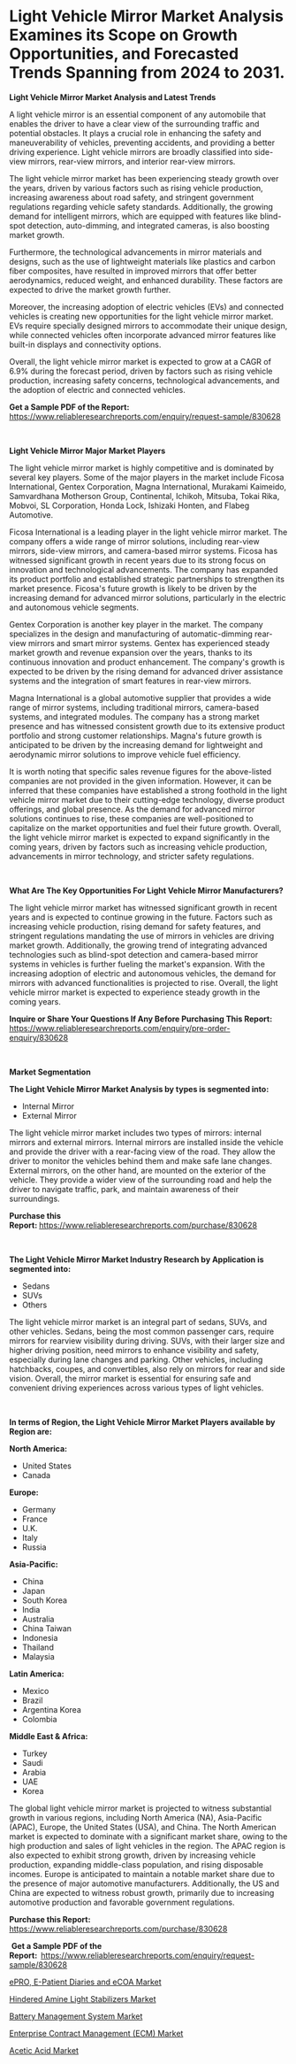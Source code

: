 <p><h1>Light Vehicle Mirror Market Analysis Examines its Scope on Growth Opportunities, and Forecasted Trends Spanning from 2024 to 2031.</h1></p><p><strong>Light Vehicle Mirror Market Analysis and Latest Trends</strong></p>
<p><p>A light vehicle mirror is an essential component of any automobile that enables the driver to have a clear view of the surrounding traffic and potential obstacles. It plays a crucial role in enhancing the safety and maneuverability of vehicles, preventing accidents, and providing a better driving experience. Light vehicle mirrors are broadly classified into side-view mirrors, rear-view mirrors, and interior rear-view mirrors.</p><p>The light vehicle mirror market has been experiencing steady growth over the years, driven by various factors such as rising vehicle production, increasing awareness about road safety, and stringent government regulations regarding vehicle safety standards. Additionally, the growing demand for intelligent mirrors, which are equipped with features like blind-spot detection, auto-dimming, and integrated cameras, is also boosting market growth.</p><p>Furthermore, the technological advancements in mirror materials and designs, such as the use of lightweight materials like plastics and carbon fiber composites, have resulted in improved mirrors that offer better aerodynamics, reduced weight, and enhanced durability. These factors are expected to drive the market growth further.</p><p>Moreover, the increasing adoption of electric vehicles (EVs) and connected vehicles is creating new opportunities for the light vehicle mirror market. EVs require specially designed mirrors to accommodate their unique design, while connected vehicles often incorporate advanced mirror features like built-in displays and connectivity options.</p><p>Overall, the light vehicle mirror market is expected to grow at a CAGR of 6.9% during the forecast period, driven by factors such as rising vehicle production, increasing safety concerns, technological advancements, and the adoption of electric and connected vehicles.</p></p>
<p><strong>Get a Sample PDF of the Report:&nbsp;</strong> <a href="https://www.reliableresearchreports.com/enquiry/request-sample/830628">https://www.reliableresearchreports.com/enquiry/request-sample/830628</a></p>
<p>&nbsp;</p>
<p><strong>Light Vehicle Mirror Major Market Players</strong></p>
<p><p>The light vehicle mirror market is highly competitive and is dominated by several key players. Some of the major players in the market include Ficosa International, Gentex Corporation, Magna International, Murakami Kaimeido, Samvardhana Motherson Group, Continental, Ichikoh, Mitsuba, Tokai Rika, Mobvoi, SL Corporation, Honda Lock, Ishizaki Honten, and Flabeg Automotive.</p><p>Ficosa International is a leading player in the light vehicle mirror market. The company offers a wide range of mirror solutions, including rear-view mirrors, side-view mirrors, and camera-based mirror systems. Ficosa has witnessed significant growth in recent years due to its strong focus on innovation and technological advancements. The company has expanded its product portfolio and established strategic partnerships to strengthen its market presence. Ficosa's future growth is likely to be driven by the increasing demand for advanced mirror solutions, particularly in the electric and autonomous vehicle segments.</p><p>Gentex Corporation is another key player in the market. The company specializes in the design and manufacturing of automatic-dimming rear-view mirrors and smart mirror systems. Gentex has experienced steady market growth and revenue expansion over the years, thanks to its continuous innovation and product enhancement. The company's growth is expected to be driven by the rising demand for advanced driver assistance systems and the integration of smart features in rear-view mirrors.</p><p>Magna International is a global automotive supplier that provides a wide range of mirror systems, including traditional mirrors, camera-based systems, and integrated modules. The company has a strong market presence and has witnessed consistent growth due to its extensive product portfolio and strong customer relationships. Magna's future growth is anticipated to be driven by the increasing demand for lightweight and aerodynamic mirror solutions to improve vehicle fuel efficiency.</p><p>It is worth noting that specific sales revenue figures for the above-listed companies are not provided in the given information. However, it can be inferred that these companies have established a strong foothold in the light vehicle mirror market due to their cutting-edge technology, diverse product offerings, and global presence. As the demand for advanced mirror solutions continues to rise, these companies are well-positioned to capitalize on the market opportunities and fuel their future growth. Overall, the light vehicle mirror market is expected to expand significantly in the coming years, driven by factors such as increasing vehicle production, advancements in mirror technology, and stricter safety regulations.</p></p>
<p>&nbsp;</p>
<p><strong>What Are The Key Opportunities For Light Vehicle Mirror Manufacturers?</strong></p>
<p><p>The light vehicle mirror market has witnessed significant growth in recent years and is expected to continue growing in the future. Factors such as increasing vehicle production, rising demand for safety features, and stringent regulations mandating the use of mirrors in vehicles are driving market growth. Additionally, the growing trend of integrating advanced technologies such as blind-spot detection and camera-based mirror systems in vehicles is further fueling the market's expansion. With the increasing adoption of electric and autonomous vehicles, the demand for mirrors with advanced functionalities is projected to rise. Overall, the light vehicle mirror market is expected to experience steady growth in the coming years.</p></p>
<p><strong>Inquire or Share Your Questions If Any Before Purchasing This Report:</strong> <a href="https://www.reliableresearchreports.com/enquiry/pre-order-enquiry/830628">https://www.reliableresearchreports.com/enquiry/pre-order-enquiry/830628</a></p>
<p>&nbsp;</p>
<p><strong>Market Segmentation</strong></p>
<p><strong>The Light Vehicle Mirror Market Analysis by types is segmented into:</strong></p>
<p><ul><li>Internal Mirror</li><li>External Mirror</li></ul></p>
<p><p>The light vehicle mirror market includes two types of mirrors: internal mirrors and external mirrors. Internal mirrors are installed inside the vehicle and provide the driver with a rear-facing view of the road. They allow the driver to monitor the vehicles behind them and make safe lane changes. External mirrors, on the other hand, are mounted on the exterior of the vehicle. They provide a wider view of the surrounding road and help the driver to navigate traffic, park, and maintain awareness of their surroundings.</p></p>
<p><strong>Purchase this Report:&nbsp;</strong><a href="https://www.reliableresearchreports.com/purchase/830628">https://www.reliableresearchreports.com/purchase/830628</a></p>
<p>&nbsp;</p>
<p><strong>The Light Vehicle Mirror Market Industry Research by Application is segmented into:</strong></p>
<p><ul><li>Sedans</li><li>SUVs</li><li>Others</li></ul></p>
<p><p>The light vehicle mirror market is an integral part of sedans, SUVs, and other vehicles. Sedans, being the most common passenger cars, require mirrors for rearview visibility during driving. SUVs, with their larger size and higher driving position, need mirrors to enhance visibility and safety, especially during lane changes and parking. Other vehicles, including hatchbacks, coupes, and convertibles, also rely on mirrors for rear and side vision. Overall, the mirror market is essential for ensuring safe and convenient driving experiences across various types of light vehicles.</p></p>
<p>&nbsp;</p>
<p><strong>In terms of Region, the Light Vehicle Mirror Market Players available by Region are:</strong></p>
<p>
    <p> <strong> North America: </strong>
        <ul>
            <li>United States</li>
            <li>Canada</li>
        </ul>
        </p> 
    <p> <strong> Europe: </strong>
        <ul>
            <li>Germany</li>
            <li>France</li>
            <li>U.K.</li>
            <li>Italy</li>
            <li>Russia</li>
        </ul>
        </p> 
    <p> <strong> Asia-Pacific: </strong>
        <ul>
            <li>China</li>
            <li>Japan</li>
            <li>South Korea</li>
            <li>India</li>
            <li>Australia</li>
            <li>China Taiwan</li>
            <li>Indonesia</li>
            <li>Thailand</li>
            <li>Malaysia</li>
        </ul>
        </p> 
    <p> <strong> Latin America: </strong>
        <ul>
            <li>Mexico</li>
            <li>Brazil</li>
            <li>Argentina Korea</li>
            <li>Colombia</li>
        </ul>
        </p> 
    <p> <strong> Middle East & Africa: </strong>
        <ul>
            <li>Turkey</li>
            <li>Saudi</li>
            <li>Arabia</li>
            <li>UAE</li>
            <li>Korea</li>
        </ul>
    </p>
    </p>
<p><p>The global light vehicle mirror market is projected to witness substantial growth in various regions, including North America (NA), Asia-Pacific (APAC), Europe, the United States (USA), and China. The North American market is expected to dominate with a significant market share, owing to the high production and sales of light vehicles in the region. The APAC region is also expected to exhibit strong growth, driven by increasing vehicle production, expanding middle-class population, and rising disposable incomes. Europe is anticipated to maintain a notable market share due to the presence of major automotive manufacturers. Additionally, the US and China are expected to witness robust growth, primarily due to increasing automotive production and favorable government regulations.</p></p>
<p><strong>Purchase this Report: </strong><a href="https://www.reliableresearchreports.com/purchase/830628">https://www.reliableresearchreports.com/purchase/830628</a></p>
<p>&nbsp;<strong>Get a Sample PDF of the Report:&nbsp;&nbsp;</strong><a href="https://www.reliableresearchreports.com/enquiry/request-sample/830628">https://www.reliableresearchreports.com/enquiry/request-sample/830628</a></p>
<p><strong></strong></p>
<p><p><a href="https://github.com/jj19131/Market-Research-Report-List-1/blob/main/epro-e-patient-diaries-and-ecoa-market.md">ePRO, E-Patient Diaries and eCOA Market</a></p><p><a href="https://medium.com/@samanthamills76/hindered-amine-light-stabilizers-market-outlook-industry-overview-and-forecast-2024-to-2031-2ff69d283aa5">Hindered Amine Light Stabilizers Market</a></p><p><a href="https://medium.com/@luispacocha/battery-management-system-market-comprehensive-assessment-by-type-application-and-geography-b5c3010a92d6">Battery Management System Market</a></p><p><a href="https://github.com/juancolorado15/Market-Research-Report-List-1/blob/main/enterprise-contract-management-ecm-market.md">Enterprise Contract Management (ECM) Market</a></p><p><a href="https://medium.com/@samanthamills76/acetic-acid-market-size-reveals-the-best-marketing-channels-in-global-industry-8cd0a0f2b762">Acetic Acid Market</a></p></p>